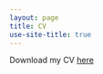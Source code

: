 ```yaml
---
layout: page
title: CV
use-site-title: true
---
```


Download my CV [here](https://drive.google.com/file/d/1EhxJeddWvpag7srdBpbPtBQePY9rMFKt/view?usp=sharing)
